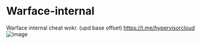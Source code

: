 # Warface-internal
Warface internal cheat wokr. (upd base offset)
https://t.me/hypervisorcloud
![image](https://github.com/HypervisorCloud/Warface-internal/assets/46020154/d6891115-fe75-4cea-ab8a-25826ff2fdb9)
